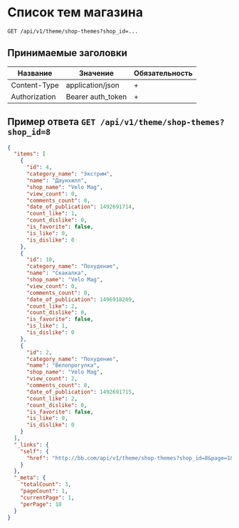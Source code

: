 Список тем магазина
===================
   
`GET /api/v1/theme/shop-themes?shop_id=...`
   
## Принимаемые заголовки
   
| Название           | Значение             | Обязательность |
|--------------------|----------------------|----------------|
| Content-Type       | application/json     | +              |
| Authorization      | Bearer auth_token    | +              |
   
   
Пример ответа `GET /api/v1/theme/shop-themes?shop_id=8`
--------------------------------------------------
   
```json
{
  "items": [
    {
      "id": 4,
      "category_name": "Экстрим",
      "name": "Даунхилл",
      "shop_name": "Velo Mag",
      "view_count": 0,
      "comments_count": 0,
      "date_of_publication": 1492691714,
      "count_like": 1,
      "count_dislike": 0,
      "is_favorite": false,
      "is_like": 0,
      "is_dislike": 0
    },
    {
      "id": 10,
      "category_name": "Похудение",
      "name": "Скакалка",
      "shop_name": "Velo Mag",
      "view_count": 0,
      "comments_count": 0,
      "date_of_publication": 1496918269,
      "count_like": 2,
      "count_dislike": 0,
      "is_favorite": false,
      "is_like": 1,
      "is_dislike": 0
    },
    {
      "id": 2,
      "category_name": "Похудение",
      "name": "Велопрогулка",
      "shop_name": "Velo Mag",
      "view_count": 2,
      "comments_count": 0,
      "date_of_publication": 1492691715,
      "count_like": 2,
      "count_dislike": 0,
      "is_favorite": false,
      "is_like": 0,
      "is_dislike": 0
    }
  ],
  "_links": {
    "self": {
      "href": "http://bb.com/api/v1/theme/shop-themes?shop_id=8&page=1&per-page=10"
    }
  },
  "_meta": {
    "totalCount": 3,
    "pageCount": 1,
    "currentPage": 1,
    "perPage": 10
  }
}
```